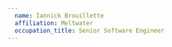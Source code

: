```yaml
---
  name: Iannick Brouillette
  affiliation: Meltwater
  occupation_title: Senior Software Engineer
---
```

